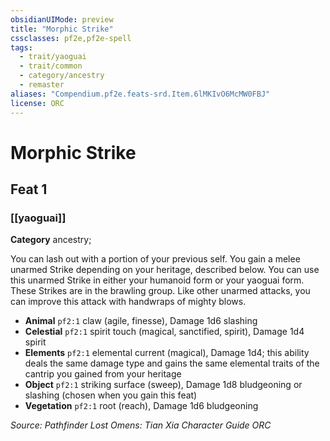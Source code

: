 ```yaml
---
obsidianUIMode: preview
title: "Morphic Strike"
cssclasses: pf2e,pf2e-spell
tags:
  - trait/yaoguai
  - trait/common
  - category/ancestry
  - remaster
aliases: "Compendium.pf2e.feats-srd.Item.6lMKIvO6McMW0FBJ"
license: ORC
---
```

# Morphic Strike
## Feat 1
### [[yaoguai]]

**Category** ancestry; 




You can lash out with a portion of your previous self. You gain a melee unarmed Strike depending on your heritage, described below. You can use this unarmed Strike in either your humanoid form or your yaoguai form. These Strikes are in the brawling group. Like other unarmed attacks, you can improve this attack with handwraps of mighty blows.

*   **Animal** `pf2:1` claw (agile, finesse), Damage 1d6 slashing
*   **Celestial** `pf2:1` spirit touch (magical, sanctified, spirit), Damage 1d4 spirit
*   **Elements** `pf2:1` elemental current (magical), Damage 1d4; this ability deals the same damage type and gains the same elemental traits of the cantrip you gained from your heritage
*   **Object** `pf2:1` striking surface (sweep), Damage 1d8 bludgeoning or slashing (chosen when you gain this feat)
*   **Vegetation** `pf2:1` root (reach), Damage 1d6 bludgeoning

*Source: Pathfinder Lost Omens: Tian Xia Character Guide*
*ORC*